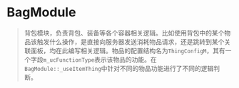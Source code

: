 # BagModule

> 背包模块，负责背包、装备等各个容器相关逻辑。比如使用背包中的某个物品该触发什么操作，是直接向服务器发送消耗物品请求，还是跳转到某个关联面板，均在此编写相关逻辑。物品的配置结构名为`ThingConfigM`，其有一个字段`m_ucFunctionType`表示该物品的功能。在`BagModule::_useItemThing`中针对不同的物品功能进行了不同的逻辑判断。

